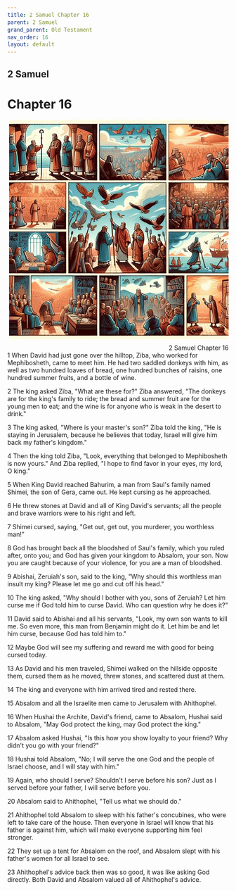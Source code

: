 ```yaml
---
title: 2 Samuel Chapter 16
parent: 2 Samuel
grand_parent: Old Testament
nav_order: 16
layout: default
---
```


## 2 Samuel

# Chapter 16

<div style="clear: both; text-align: right;">
    <img src="/assets/Image/2 Samuel/500/16.jpg" alt="2 Samuel Chapter 16" class="chapter-image" style="max-width: 100%; height: auto; float: right; margin: 0 0 10px 10px; padding-left: 10%;">
    <figcaption style="font-size: 14px;">2 Samuel Chapter 16</figcaption>
</div>
1 When David had just gone over the hilltop, Ziba, who worked for Mephibosheth, came to meet him. He had two saddled donkeys with him, as well as two hundred loaves of bread, one hundred bunches of raisins, one hundred summer fruits, and a bottle of wine.

2 The king asked Ziba, "What are these for?" Ziba answered, "The donkeys are for the king's family to ride; the bread and summer fruit are for the young men to eat; and the wine is for anyone who is weak in the desert to drink."

3 The king asked, "Where is your master's son?" Ziba told the king, "He is staying in Jerusalem, because he believes that today, Israel will give him back my father's kingdom."

4 Then the king told Ziba, "Look, everything that belonged to Mephibosheth is now yours." And Ziba replied, "I hope to find favor in your eyes, my lord, O king."

5 When King David reached Bahurim, a man from Saul's family named Shimei, the son of Gera, came out. He kept cursing as he approached.

6 He threw stones at David and all of King David's servants; all the people and brave warriors were to his right and left.

7 Shimei cursed, saying, "Get out, get out, you murderer, you worthless man!"

8 God has brought back all the bloodshed of Saul's family, which you ruled after, onto you; and God has given your kingdom to Absalom, your son. Now you are caught because of your violence, for you are a man of bloodshed.

9 Abishai, Zeruiah's son, said to the king, "Why should this worthless man insult my king? Please let me go and cut off his head."

10 The king asked, "Why should I bother with you, sons of Zeruiah? Let him curse me if God told him to curse David. Who can question why he does it?"

11 David said to Abishai and all his servants, "Look, my own son wants to kill me. So even more, this man from Benjamin might do it. Let him be and let him curse, because God has told him to."

12 Maybe God will see my suffering and reward me with good for being cursed today.

13 As David and his men traveled, Shimei walked on the hillside opposite them, cursed them as he moved, threw stones, and scattered dust at them.

14 The king and everyone with him arrived tired and rested there.

15 Absalom and all the Israelite men came to Jerusalem with Ahithophel.

16 When Hushai the Archite, David's friend, came to Absalom, Hushai said to Absalom, "May God protect the king, may God protect the king."

17 Absalom asked Hushai, "Is this how you show loyalty to your friend? Why didn't you go with your friend?"

18 Hushai told Absalom, "No; I will serve the one God and the people of Israel choose, and I will stay with him."

19 Again, who should I serve? Shouldn't I serve before his son? Just as I served before your father, I will serve before you.

20 Absalom said to Ahithophel, "Tell us what we should do."

21 Ahithophel told Absalom to sleep with his father's concubines, who were left to take care of the house. Then everyone in Israel will know that his father is against him, which will make everyone supporting him feel stronger.

22 They set up a tent for Absalom on the roof, and Absalom slept with his father's women for all Israel to see.

23 Ahithophel's advice back then was so good, it was like asking God directly. Both David and Absalom valued all of Ahithophel's advice.


